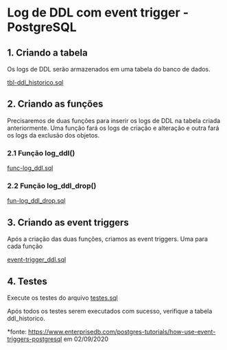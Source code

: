 # Log de DDL com event trigger - PostgreSQL

## 1. Criando a tabela

Os logs de DDL serão armazenados em uma tabela do banco de dados.

[tbl-ddl_historico.sql](tbl-ddl_historico.sql)

## 2. Criando as funções
Precisaremos de duas funções para inserir os logs de DDL na tabela criada anteriormente. Uma função fará os  logs de criação e alteração e outra fará os logs da exclusão dos objetos.

### 2.1 Função log_ddl()
[func-log_ddl.sql](func-log_ddl.sql)
### 2.2 Função log_ddl_drop()
[fun-log_ddl_drop.sql](func-log_ddl_drop.sql)

## 3. Criando as event triggers
Após a criação das duas funções, criamos as event triggers. Uma para cada função

[event-trigger_ddl.sql](event-trigger_ddl.sql)

## 4. Testes
Execute os testes do arquivo 
[testes.sql](testes.sql)

Após todos os testes serem executados com sucesso, verifique a tabela ddl_historico.






*fonte: https://www.enterprisedb.com/postgres-tutorials/how-use-event-triggers-postgresql em 02/09/2020

